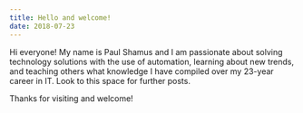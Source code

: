 ```yaml
---
title: Hello and welcome!
date: 2018-07-23
---
```


Hi everyone! My name is Paul Shamus and I am passionate about solving technology solutions with the use of automation, learning about new trends, and teaching others what knowledge I have compiled over my 23-year career in IT. Look to this space for further posts.

Thanks for visiting and welcome!